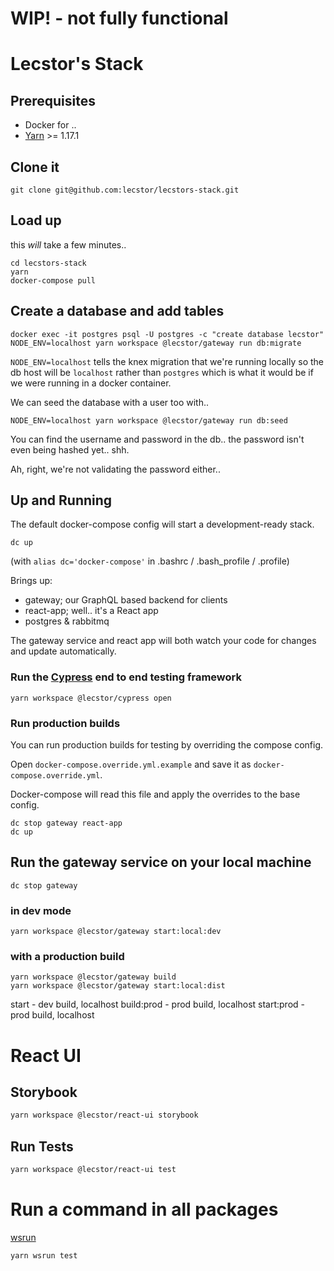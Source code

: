 # WIP! - not fully functional

# Lecstor's Stack

## Prerequisites

- Docker for ..
- [Yarn](https://yarnpkg.com/en/docs/install) >= 1.17.1

## Clone it

```
git clone git@github.com:lecstor/lecstors-stack.git
```

## Load up

this *will* take a few minutes..

```
cd lecstors-stack
yarn
docker-compose pull
```

## Create a database and add tables

```
docker exec -it postgres psql -U postgres -c "create database lecstor"
NODE_ENV=localhost yarn workspace @lecstor/gateway run db:migrate
```

`NODE_ENV=localhost` tells the knex migration that we're running locally
so the db host will be `localhost` rather than `postgres` which is what it
would be if we were running in a docker container.

We can seed the database with a user too with..
```
NODE_ENV=localhost yarn workspace @lecstor/gateway run db:seed
```

You can find the username and password in the db.. the password isn't even
being hashed yet.. shh.

Ah, right, we're not validating the password either..

## Up and Running

The default docker-compose config will start a development-ready stack.

```
dc up
```
(with `alias dc='docker-compose'` in .bashrc / .bash_profile / .profile)

Brings up:

- gateway; our GraphQL based backend for clients
- react-app; well.. it's a React app
- postgres & rabbitmq 

The gateway service and react app will both watch your code for changes and
update automatically.

### Run the [Cypress](https://www.cypress.io/) end to end testing framework

```
yarn workspace @lecstor/cypress open
```

### Run production builds

You can run production builds for testing by overriding the compose config.

Open `docker-compose.override.yml.example` and save it as `docker-compose.override.yml`.

Docker-compose will read this file and apply the overrides to the base config.

```
dc stop gateway react-app
dc up
```

## Run the gateway service on your local machine

```
dc stop gateway
```

### in dev mode

```
yarn workspace @lecstor/gateway start:local:dev
```

### with a production build

```
yarn workspace @lecstor/gateway build
yarn workspace @lecstor/gateway start:local:dist
```

start - dev build, localhost
build:prod - prod build, localhost
start:prod - prod build, localhost

# React UI

## Storybook
```bash
yarn workspace @lecstor/react-ui storybook
```

## Run Tests

```bash
yarn workspace @lecstor/react-ui test
```

# Run a command in all packages

[wsrun](https://github.com/hfour/wsrun)

```
yarn wsrun test
```